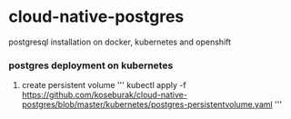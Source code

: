 # cloud-native-postgres
postgresql installation on docker, kubernetes and openshift

### postgres deployment on kubernetes
1. create persistent volume
'''
kubectl apply -f https://github.com/koseburak/cloud-native-postgres/blob/master/kubernetes/postgres-persistentvolume.yaml
'''